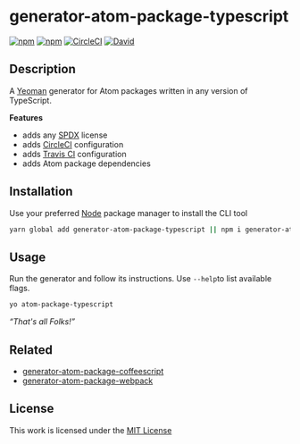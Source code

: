 # generator-atom-package-typescript

[![npm](https://flat.badgen.net/npm/license/generator-atom-package-typescript)](https://www.npmjs.org/package/generator-atom-package-typescript)
[![npm](https://flat.badgen.net/npm/v/generator-atom-package-typescript)](https://www.npmjs.org/package/generator-atom-package-typescript)
[![CircleCI](https://flat.badgen.net/circleci/github/idleberg/generator-atom-package-typescript)](https://circleci.com/gh/idleberg/generator-atom-package-typescript)
[![David](https://flat.badgen.net/david/dep/idleberg/generator-atom-package-typescript)](https://david-dm.org/idleberg/generator-atom-package-typescript)

## Description

A [Yeoman](http://yeoman.io/authoring/user-interactions.html) generator for Atom packages written in any version of TypeScript.

**Features**

- adds any [SPDX](https://spdx.org/licenses/) license
- adds [CircleCI](https://circleci.com) configuration
- adds [Travis CI](https://travis-ci.org/) configuration
- adds Atom package dependencies

## Installation

Use your preferred [Node](https://nodejs.org/) package manager to install the CLI tool

```sh
yarn global add generator-atom-package-typescript || npm i generator-atom-package-typescript -g
```

## Usage

Run the generator and follow its instructions. Use `--help`to list available flags.

```sh
yo atom-package-typescript
```

*“That's all Folks!”*

## Related

- [generator-atom-package-coffeescript](https://www.npmjs.org/package/generator-atom-package-coffeescript)
- [generator-atom-package-webpack](https://www.npmjs.org/package/generator-atom-package-webpack)

## License

This work is licensed under the [MIT License](https://opensource.org/licenses/MIT)
